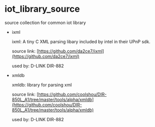 # iot_library_source
source collection for common iot library

* ixml

  ixml: A tiny C XML parsing libary included by intel in their UPnP sdk.

  source link: [https://github.com/da2ce7/ixml](https://github.com/da2ce7/ixml)

  used by: D-LINK DIR-882

* xmldb

  xmldb: library for parsing xml

  source link: [https://github.com/coolshou/DIR-850L_A1/tree/master/tools/alpha/xmldb](https://github.com/coolshou/DIR-850L_A1/tree/master/tools/alpha/xmldb)

  used by: D-LINK DIR-882
